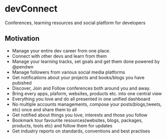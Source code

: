 # devConnect
Conferences, learning resources and social platform for developers

## Motivation
- Manage your entire dev career from one place.
- Connect with other devs and learn from them
- Manage your learning tracks, set goals and get them done powered by @pendwn
- Manage followers from various social media platforms
- Get notifications about your projects and books/blogs you have pubished
- Discover, Join and Follow conferences both around you and away.
- Bring every apps, plaform, websites, products etc. into one central view
- Everything you love and do all presented in one unified dashboard
- No multiple accounts managements, compose your posts(blogs,tweets, etc) once and share them to all
- Get notified about things you love, interests and those you follow
- Bookmark tour favourite resources(websites, blogs, packages, products, tools etc) and follow them for updates
- Get industry reports on standards, conventions and best practises
